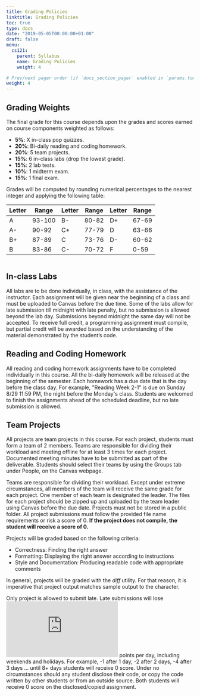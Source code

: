 ```yaml
---
title: Grading Policies
linktitle: Grading Policies
toc: true
type: docs
date: "2019-05-05T00:00:00+01:00"
draft: false
menu:
  cs121:
    parent: Syllabus
    name: Grading Policies
    weight: 4

# Prev/next pager order (if `docs_section_pager` enabled in `params.toml`)
weight: 4
---
```


## Grading Weights

The final grade for this course depends upon the grades and scores earned on course components weighted as follows:

*	**5%**: X in-class pop quizzes.
*	**20%**: Bi-daily reading and coding homework.
*	**20%**: 5 team projects.
* **15%**: 6 in-class labs (drop the lowest grade).
*	**15%**: 2 lab tests.
*	**10%**: 1 midterm exam.
*	**15%**: 1 final exam.

Grades will be computed by rounding numerical percentages to the nearest integer and applying the following table:

| Letter| Range| Letter | Range | Letter | Range|
|----|--------|----|-------|----|-------|
| A  | 93-100 | B- | 80-82 | D+ | 67-69 |
| A- | 90-92  | C+ | 77-79 | D  | 63-66 |
| B+ | 87-89  | C  | 73-76 | D- | 60-62 |
| B  | 83-86  | C- | 70-72 | F  | 0-59  |

```Grades for each project, lab, quiz, and exam will be recorded in Canvas (https://etown.instructure.com/).  
```
## In-class Labs

All labs are to be done individually, in class, with the assistance of the instructor. 
Each assignment will be given near the beginning of a class and must be uploaded to Canvas before the due time. Some of the labs allow for late submission till midnight with late penalty, but no submission is allowed beyond the lab day. Submissions beyond midnight the same day will not be accepted. To receive full credit, a programming assignment must compile, but partial credit will be awarded based on the understanding of the material demonstrated by the student’s code.


## Reading and Coding Homework

All reading and coding homework assignments have to be completed individually in this course. All the bi-daily homework will be released at the beginning of the semester. Each homework has a due date that is the day before the class day. For example, "Reading Week 2-1" is due on Sunday 8/29 11:59 PM, the night before the Monday's class. Students are welcomed to finish the assignments ahead of the scheduled deadline, but no late submission is allowed.

## Team Projects

All projects are team projects in this course. For each project, students must form a team of 2 members. Teams are responsible for dividing their workload and meeting offline for at least 3 times for each project. Documented meeting minutes have to be submitted as part of the deliverable. Students should select their teams by using the Groups tab under People, on the Canvas webpage.

Teams are responsible for dividing their workload. Except under extreme circumstances, all members of the team will receive the same grade for each project. One member of each team is designated the leader. The files for each project should be zipped up and uploaded by the team leader using Canvas before the due date. Projects must not be stored in a public folder. All project submissions must follow the provided file name requirements or risk a score of 0. **If the project does not compile, the student will receive a score of 0.**

Projects will be graded based on the following criteria:

* Correctness: Finding the right answer
* Formatting:	Displaying the right answer according to instructions
* Style and Documentation: Producing readable code with appropriate comments

In general, projects will be graded with the *diff* utility. For that reason, it is imperative that project output matches sample output to the character.

Only project is allowed to submit late. Late submissions will lose ![equation](https://latex.codecogs.com/png.latex?%5Cdpi%7B150%7D%20%5Cfn_phv%20%5Clarge%202%5E%7B%28n-1%29%7D) points per day, including weekends and holidays. For example, -1 after 1 day, -2 after 2 days, -4 after 3 days … until 8+ days students will receive 0 score.  Under no circumstances should any student disclose their code, or copy the code written by other students or from an outside source. Both students will receive 0 score on the disclosed/copied assignment.

